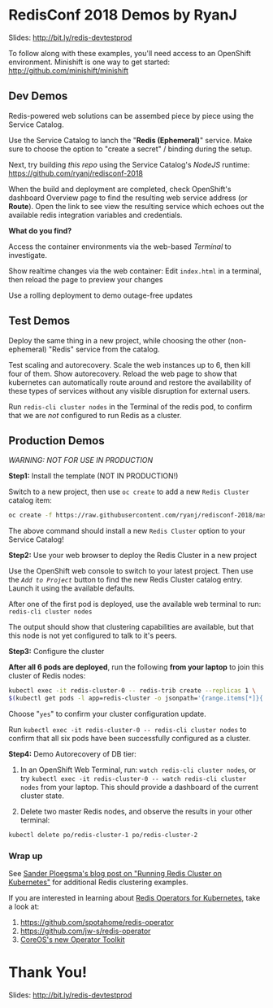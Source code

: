 # RedisConf 2018 Demos by RyanJ

Slides: http://bit.ly/redis-devtestprod

To follow along with these examples, you'll need access to an OpenShift environment. Minishift is one way to get started: http://github.com/minishift/minishift

## Dev Demos
Redis-powered web solutions can be assembed piece by piece using the Service Catalog.

Use the Service Catalog to lanch the "**Redis (Ephemeral)**" service. Make sure to choose the option to "create a secret" / binding during the setup. 

Next, try building *this repo* using the Service Catalog's *NodeJS* runtime: https://github.com/ryanj/redisconf-2018

When the build and deployment are completed, check OpenShift's dashboard Overview page to find the resulting web service address (or **Route**).  Open the link to see view the resulting service which echoes out the available redis integration variables and credentials.

**What do you find?**

Access the container environments via the web-based *Terminal* to investigate.

Show realtime changes via the web container: Edit `index.html` in a terminal, then reload the page to preview your changes

Use a rolling deployment to demo outage-free updates

## Test Demos

Deploy the same thing in a new project, while choosing the other (non-ephemeral) "Redis" service from the catalog.

Test scaling and autorecovery.  Scale the web instances up to 6, then kill four of them. Show autorecovery. Reload the web page to show that kubernetes can automatically route around and restore the availability of these types of services without any visible disruption for external users.

Run `redis-cli cluster nodes` in the Terminal of the redis pod, to confirm that we are *not* configured to run Redis as a cluster.

## Production Demos

*WARNING: NOT FOR USE IN PRODUCTION*

**Step1:** Install the template (NOT IN PRODUCTION!)

Switch to a new project, then use `oc create` to add a new `Redis Cluster` catalog item:

```bash
oc create -f https://raw.githubusercontent.com/ryanj/redisconf-2018/master/redis-cluster-template.yml
```

The above command should install a new `Redis Cluster` option to your Service Catalog!

**Step2:** Use your web browser to deploy the Redis Cluster in a new project

Use the OpenShift web console to switch to your latest project. Then use the *`Add to Project`* button to find the new Redis Cluster catalog entry.  Launch it using the available defaults.

After one of the first pod is deployed, use the available web terminal to run: `redis-cli cluster nodes`

The output should show that clustering capabilities are available, but that this node is not yet configured to talk to it's peers.

**Step3:** Configure the cluster

**After all 6 pods are deployed**, run the following **from your laptop** to join this cluster of Redis nodes: 

```bash
kubectl exec -it redis-cluster-0 -- redis-trib create --replicas 1 \
$(kubectl get pods -l app=redis-cluster -o jsonpath='{range.items[*]}{.status.podIP}:6379 ')
```

Choose "`yes`" to confirm your cluster configuration update.  

Run `kubectl exec -it redis-cluster-0 -- redis-cli cluster nodes` to confirm that all six pods have been successfully configured as a cluster.

**Step4:** Demo Autorecovery of DB tier:

1. In an OpenShift Web Terminal, run: `watch redis-cli cluster nodes`, or try `kubectl exec -it redis-cluster-0 -- watch redis-cli cluster nodes` from your laptop.  This should provide a dashboard of the current cluster state.

2. Delete two master Redis nodes, and observe the results in your other terminal:

```bash
kubectl delete po/redis-cluster-1 po/redis-cluster-2
```

### Wrap up

See [Sander Ploegsma's blog post on "Running Redis Cluster on Kubernetes"](https://sanderp.nl/running-redis-cluster-on-kubernetes-e451bda76cad) for additional Redis clustering examples.

If you are interested in learning about [Redis Operators for Kubernetes](https://product.spotahome.com/redis-operator-for-kubernetes-released-9c6775e7da9b), take a look at:

1. https://github.com/spotahome/redis-operator
2. https://github.com/jw-s/redis-operator
3. [CoreOS's new Operator Toolkit](https://coreos.com/blog/introducing-operator-framework)

# Thank You!

Slides: http://bit.ly/redis-devtestprod

